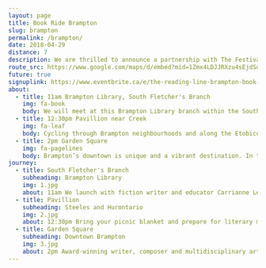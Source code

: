 ```yaml
---
layout: page
title: Book Ride Brampton
slug: brampton
permalink: /brampton/
date: 2018-04-29
distance: 7
description: We are thrilled to announce a partnership with The Festival of Literary Diversity. Together we are offering a free Book Ride in Brampton, Ontario. At the 2017 Ontario Bike Summit awards, Brampton achieved a bronze status designation, which recognizes a community that has launched several initiatives to promote a cycling culture. In recent years, the city has made investments in building a bicycle-friendly community, and championing bicycling as a safe, healthy means of recreation and transportation.
route_src: https://www.google.com/maps/d/embed?mid=1Zmx4LDJJRXzu4sEjdSduST5tQU-w3aH3
future: true
signuplink: https://www.eventbrite.ca/e/the-reading-line-brampton-book-ride-tickets-43133901661?aff=erelexpmlt
about:
  - title: 11am Brampton Library, South Fletcher's Branch
    img: fa-book
    body: We will meet at this Brampton Library branch within the South Fletcher’s Sportsplex. There’s an irony that a huge building designed for physical activity is only accessible by car and surrounded by a parking lot. This part of Brampton highlights the need for safe cycling infrastructure. Bringing together a critical mass of people riding bicycles we will move to a nearby quiet spot for the readings.
  - title: 12:30pm Pavillion near Creek
    img: fa-leaf
    body: Cycling through Brampton neighbourhoods and along the Etobicoke Creek recreational trail, you’ll realize that this multi-use trail requires expansion. It is priceless for a city to have a creek running through it but the access to it requires safe infrastructure for pedestrians and cyclists. A large grassy area below two arterial roads will offer us a natural respite from the city to listen to our authors.
  - title: 2pm Garden Square
    img: fa-pagelines
    body: Brampton’s downtown is unique and a vibrant destination. In the heart of the city, Garden Square is the site of many colourful programs and events. The Region of Peel, home to Brampton, will receive funding to help the city continue to work toward its strategic goal of improving infrastructure for cyclists and pedestrians travelling along busy routes. We want to help amplify that message by gathering with our bicycles for a reading in Garden Square.
journey:
  - title: South Fletcher's Branch
    subheading: Brampton Library
    img: 1.jpg
    about: 11am We launch with fiction writer and educator Carrianne Leung. Her debut novel, <em>The Wondrous Woo</em>, was shortlisted for the 2014 Toronto Book Awards. Her collection of linked stories, <em>That Time I Loved You</em>, was included in the Globe and Mail "most anticipated books of the first half of 2018". <br /><br />Mississauga author Pratap Reddy’s <em>Weather Permitting & Other Stories</em> is a collection of short stories chronicling the experiences, of newcomers to Canada.
  - title: Pavillion
    subheading: Steeles and Hurontario
    img: 2.jpg
    about: 12:30pm Bring your picnic blanket and prepare for literary mischief maker Amanda Leduc, author of <em>The Miracles of Ordinary Men</em> and staff with The FOLD. She has published across Canada, the US, and the UK, and been shortlisted for a number of awards, among them the 2015 Story Quarterly Fiction Prize. <br /><br />Brampton historical fiction author Ken Puddicombe  will share his beautifully written compilation <em>Down Independence Boulevard and Other Stories</em>. His stories are based on international locations but especially focused on Canada, the Caribbean and Guyana.
  - title: Garden Square
    subheading: Downtown Brampton
    img: 3.jpg
    about: 2pm Award-winning writer, composer and multidisciplinary artist Gary Barwin brings it all to the stage and the page. <em>Yiddish for Pirates</em> is his recent national bestselling and award-winning novel, a finalist for the Scotiabank Giller Prize and the Governor General's Literary Award. <br /><br />When art speaks, society listens. That is the mission when spoken word artist Lamoi Simmons, author of <em>Our Love is Reckless</em>, brings the art-form of soulful poetry to the stage.
---
```


